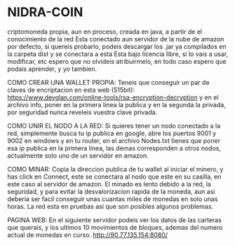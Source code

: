 # NIDRA-COIN
criptomoneda propia, aun en proceso, creada en java, a partir de el conocimiento de la red
Esta conectado aun servidor de la nube de amazon por defecto, si quereis probarlo, podeis descargar los .jar ya compilados en la carpeta dist y se conectara a esta
Esta bajo licencia libre, si lo vais a usar, modificar, etc espero que no olvideis atribuirmelo, en todo caso espero que podais aprender, y yo tambien.

COMO CREAR UNA WALLET PROPIA:
Teneis que conseguir un par de claves de encriptacion en esta web (515bit): https://www.devglan.com/online-tools/rsa-encryption-decryption
y en el archivo info, poner en la primera linea la publica y en la segunda la privada, por seguridad nunca reveleis vuestra clave privada.

COMO UNIR EL NODO A LA RED:
Si quieres tener un nodo conectado a la red, simplemente busca tu ip publica en google, abre los puertos 9001 y 9002 en windows y en tu router, en el archivo Nodes.txt tienes que poner esa ip publica en la primera linea, las demas corresponden a otros nodos, actualmente solo uno de un servidor en amazon.

COMO MINAR:
Copia la direccion publica de tu wallet al iniciar el minero, y has click en Connect, este se conectara al nodo que este en su casilla, en este caso al servidor de amazon. El minado es lento debido a la red, la seguridad, y para evitar la desvalorizacion rapida de la moneda, aun asi deberia ser facil conseguir unas cuantas miles de monedas en solo unas horas. La red esta en pruebas asi que son posibles algunos problemas.

PAGINA WEB: En el siguiente servidor podeis ver los datos de las carteras que querais, y los ultimos 10 movimientos de bloques, ademas del numero actual de monedas en curso.
http://90.77.135.154:8080/

